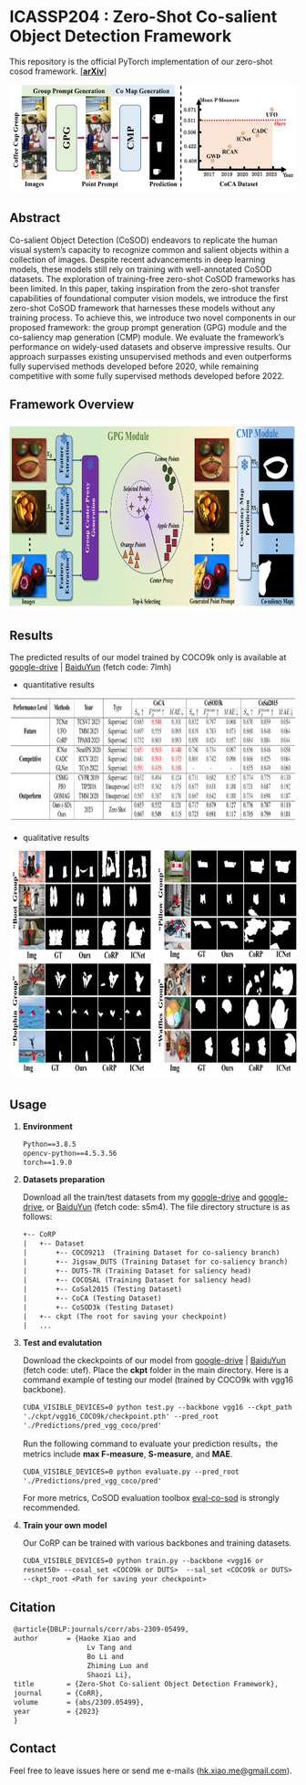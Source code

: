 # **ICASSP204 : Zero-Shot Co-salient Object Detection Framework**

This repository is the official PyTorch implementation of our zero-shot cosod framework. [[**arXiv**](https://arxiv.org/abs/2309.05499)]

<div align=center><img width="550" height="190" src=assets/intro.png/></div>

## **Abstract**

Co-salient Object Detection (CoSOD) endeavors to replicate the human visual system’s capacity to recognize common and salient objects within a collection of images. Despite recent advancements in deep learning models, these models still rely on training with well-annotated CoSOD datasets. The exploration of training-free zero-shot CoSOD frameworks has been limited. In this paper, taking inspiration from the zero-shot transfer capabilities of foundational computer vision models, we introduce the first zero-shot CoSOD framework that harnesses these models without any training process. To achieve this, we introduce two novel components in our proposed framework: the group prompt generation (GPG) module and the co-saliency map generation (CMP) module. We evaluate the framework’s performance on widely-used datasets and observe impressive results. Our approach surpasses existing unsupervised methods and even outperforms fully supervised methods developed before 2020, while remaining competitive with some fully supervised methods developed before 2022.

## **Framework Overview**

<div align=center><img width="750" height="330" src=assets/framework.png/></div>

## **Results**

The predicted results of our model trained by COCO9k only is available at [google-drive](https://drive.google.com/file/d/1YWxLQhe26bvFXfXzXIFw19mx69ESs1Lq/view?usp=sharing) | [BaiduYun](https://pan.baidu.com/s/19sDWXHk0D04IlNdeGhdKDw) (fetch code: 7lmh)
+ quantitative results
<div align=center><img width="800" height="220" src=./assets/quantitative.png/></div>

+ qualitative results
<div align=center><img width="800" height="400" src=./assets/qualitative.png/></div>

## **Usage**
1. **Environment**

    ```
    Python==3.8.5
    opencv-python==4.5.3.56
    torch==1.9.0
    ```

2. **Datasets preparation**

    Download all the train/test datasets from my [google-drive](https://drive.google.com/file/d/1xD9BfxFnBl6vw0X97GXqLd8yBVR1tc3S/view?usp=sharing) and [google-drive](https://drive.google.com/file/d/1LAPmlWhnND9tBO3n_RaW2_ZIY0Jy1BGJ/view?usp=sharing), or [BaiduYun](https://pan.baidu.com/s/1npN6__inOd6uwKwza2TdZQ) (fetch code: s5m4). The file directory structure is as follows:
    ```
    +-- CoRP
    |   +-- Dataset
    |       +-- COCO9213  (Training Dataset for co-saliency branch)
    |       +-- Jigsaw_DUTS (Training Dataset for co-saliency branch)   
    |       +-- DUTS-TR (Training Dataset for saliency head)   
    |       +-- COCOSAL (Training Dataset for saliency head)  
    |       +-- CoSal2015 (Testing Dataset)   
    |       +-- CoCA (Testing Dataset)  
    |       +-- CoSOD3k (Testing Dataset)   
    |   +-- ckpt (The root for saving your checkpoint)
    |   ... 
    ```
 3. **Test and evalutation**
 
       Download the ckeckpoints of our model from [google-drive](https://drive.google.com/file/d/1viHjcuH0Ski67_zkgsQxAEhKL0Yf8Av8/view?usp=sharing) | [BaiduYun](https://pan.baidu.com/s/1YkWOjFNbtPjZs0VhROpZTA) (fetch code: utef). Place the **ckpt** folder in the main directory. Here is a command example of testing our model (trained by COCO9k with vgg16 backbone).
    ```
    CUDA_VISIBLE_DEVICES=0 python test.py --backbone vgg16 --ckpt_path './ckpt/vgg16_COCO9k/checkpoint.pth' --pred_root './Predictions/pred_vgg_coco/pred' 
    ```
    
    Run the following command to evaluate your prediction results，the metrics include **max F-measure**, **S-measure**, and **MAE**.
    
    ```
    CUDA_VISIBLE_DEVICES=0 python evaluate.py --pred_root './Predictions/pred_vgg_coco/pred'
    ```
    For more metrics, CoSOD evaluation toolbox [eval-co-sod](https://github.com/zzhanghub/eval-co-sod) is strongly recommended.
    
 4. **Train your own model**

    Our CoRP can be trained with various backbones and training datasets.  
    ```
    CUDA_VISIBLE_DEVICES=0 python train.py --backbone <vgg16 or resnet50> --cosal_set <COCO9k or DUTS>  --sal_set <COCO9k or DUTS> --ckpt_root <Path for saving your checkpoint>
    ```
 
 ## Citation
  ```
   @article{DBLP:journals/corr/abs-2309-05499,
   author       = {Haoke Xiao and
                     Lv Tang and
                     Bo Li and
                     Zhiming Luo and
                     Shaozi Li},
   title        = {Zero-Shot Co-salient Object Detection Framework},
   journal      = {CoRR},
   volume       = {abs/2309.05499},
   year         = {2023}
   }
  ```
 
 ## Contact
   
Feel free to leave issues here or send me e-mails (hk.xiao.me@gmail.com).